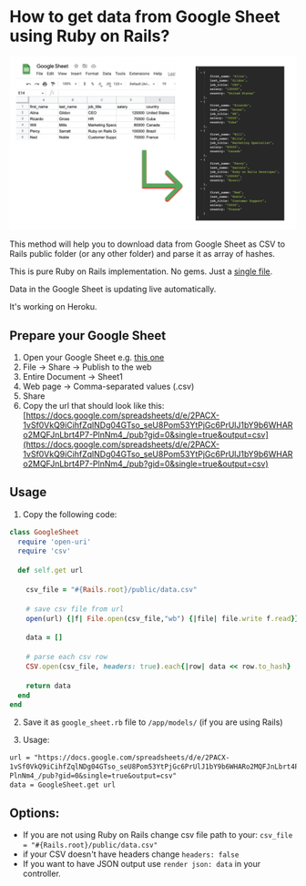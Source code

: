 # How to get data from Google Sheet using Ruby on Rails?

![alt text](img2.png "image")

This method will help you to download data from Google Sheet as CSV to Rails public folder (or any other folder) and parse it as array of hashes.

This is pure Ruby on Rails implementation. No gems. Just a [single file](https://github.com/AndreyAzimov/ruby-on-rails-google-sheet-csv/blob/main/google_sheet.rb).

Data in the Google Sheet is updating live automatically.

It's working on Heroku.

## Prepare your Google Sheet
1. Open your Google Sheet e.g. [this one](https://docs.google.com/spreadsheets/d/1A4ad-FM0SR-LiCRN301w-WnW-H7wFg2BJ7QMLsGJxqw/edit?usp=sharing)
2. File -> Share -> Publish to the web
3. Entire Document -> Sheet1
4. Web page -> Comma-separated values (.csv)
5. Share
6. Copy the url that should look like this: [https://docs.google.com/spreadsheets/d/e/2PACX-1vSf0VkQ9iCihfZqlNDg04GTso_seU8Pom53YtPjGc6PrUlJ1bY9b6WHARo2MQFJnLbrt4P7-PlnNm4_/pub?gid=0&single=true&output=csv](https://docs.google.com/spreadsheets/d/e/2PACX-1vSf0VkQ9iCihfZqlNDg04GTso_seU8Pom53YtPjGc6PrUlJ1bY9b6WHARo2MQFJnLbrt4P7-PlnNm4_/pub?gid=0&single=true&output=csv)

## Usage
1. Copy the following code:
```ruby
class GoogleSheet
  require 'open-uri'
  require 'csv'

  def self.get url

    csv_file = "#{Rails.root}/public/data.csv"
    
    # save csv file from url
    open(url) {|f| File.open(csv_file,"wb") {|file| file.write f.read}}

    data = []
  
    # parse each csv row
    CSV.open(csv_file, headers: true).each{|row| data << row.to_hash}

    return data
  end
end
```

2. Save it as `google_sheet.rb` file to `/app/models/` (if you are using Rails)

3. Usage:

```
url = "https://docs.google.com/spreadsheets/d/e/2PACX-1vSf0VkQ9iCihfZqlNDg04GTso_seU8Pom53YtPjGc6PrUlJ1bY9b6WHARo2MQFJnLbrt4P7-PlnNm4_/pub?gid=0&single=true&output=csv"
data = GoogleSheet.get url
```
## Options:
- If you are not using Ruby on Rails change csv file path to your: ```csv_file = "#{Rails.root}/public/data.csv"```
- if your CSV doesn't have headers change `headers: false`
- If you want to have JSON output use `render json: data` in your controller.
